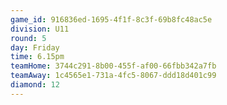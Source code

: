 ```yaml
---
game_id: 916836ed-1695-4f1f-8c3f-69b8fc48ac5e
division: U11
round: 5
day: Friday
time: 6.15pm
teamHome: 3744c291-8b00-455f-af00-66fbb342a7fb
teamAway: 1c4565e1-731a-4fc5-8067-ddd18d401c99
diamond: 12
---
```

